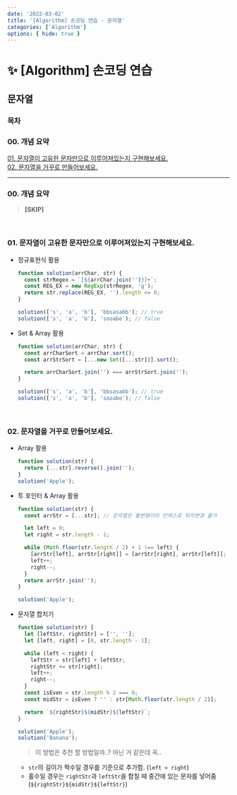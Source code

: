 ```yaml
---
date: '2022-03-02'
title: '[Algorithm] 손코딩 연습 - 문자열'
categories: ['Algorithm']
options: { hide: true }
---
```


# ✨ [Algorithm] 손코딩 연습

## 문자열

<div style="margin: 8px 0;">
  <h3 style="font-weight: 700">목차</h3>
  <h3 id="00">00. 개념 요약</h3>
  <a href="#01">01. 문자열이 고유한 문자만으로 이루어져있는지 구현해보세요.</a></br>
  <a href="#02">02. 문자열을 거꾸로 만들어보세요.</a></br>
  <hr/>
</div>

<h3 id="00">00. 개념 요약</h3>

> **[SKIP]**

<br/>

<h3 id="01">01. 문자열이 고유한 문자만으로 이루어져있는지 구현해보세요.</h3>

- 정규표현식 활용

  ```js
  function solution(arrChar, str) {
    const strRegex = `[${arrChar.join('')}]+`;
    const REG_EX = new RegExp(strRegex, 'g');
    return str.replace(REG_EX, '').length <= 0;
  }

  solution(['s', 'a', 'b'], 'bbsasabb'); // true
  solution(['s', 'a', 'b'], 'sooabe'); // false
  ```

- Set & Array 활용

  ```js
  function solution(arrChar, str) {
    const arrCharSort = arrChar.sort();
    const arrStrSort = [...new Set([...str])].sort();

    return arrCharSort.join('') === arrStrSort.join('');
  }

  solution(['s', 'a', 'b'], 'bbsasabb'); // true
  solution(['s', 'a', 'b'], 'sooabe'); // false
  ```

<br/>

<h3 id="02">02. 문자열을 거꾸로 만들어보세요.</h3>

- Array 활용

  ```js
  function solution(str) {
    return [...str].reverse().join('');
  }
  solution('Apple');
  ```

- 투 포인터 & Array 활용

  ```js
  function solution(str) {
    const arrStr = [...str]; // 문자열은 불변형이라 인덱스로 위치변경 불가

    let left = 0;
    let right = str.length - 1;

    while (Math.floor(str.length / 2) + 1 !== left) {
      [arrStr[left], arrStr[right]] = [arrStr[right], arrStr[left]];
      left++;
      right--;
    }
    return arrStr.join('');
  }

  solution('Apple');
  ```

- 문자열 합치기

  ```js
  function solution(str) {
    let [leftStr, rightStr] = ['', ''];
    let [left, right] = [0, str.length - 1];

    while (left < right) {
      leftStr = str[left] + leftStr;
      rightStr += str[right];
      left++;
      right--;
    }
    const isEven = str.length % 2 === 0;
    const midStr = isEven ? '' : str[Math.floor(str.length / 2)];

    return `${rightStr}${midStr}${leftStr}`;
  }

  solution('Apple');
  solution('Banana');
  ```
  > 이 방법은 추천 할 방법일까..? 아닌 거 같은데 꼭..
  - `str`의 길이가 짝수일 경우를 기준으로 추가함. (`left < right`)
  - 홀수일 경우는 `rightStr`과 `leftStr`을 합칠 때 중간에 있는 문자를 넣어줌  
    (`${rightStr}${midStr}${leftStr}`)
